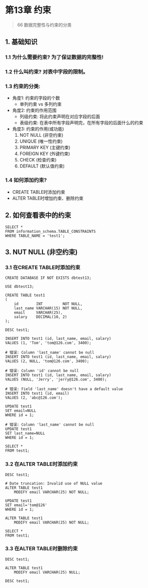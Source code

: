 # 第13章 约束

> 66 数据完整性与约束的分类

## 1. 基础知识

### 1.1 为什么需要约束? 为了保证数据的完整性!

### 1.2 什么叫约束? 对表中字段的限制。

### 1.3 约束的分类:

- 角度1: 约束的字段的个数
    - 单列约束 vs 多列约束
- 角度2: 约束的作用范围
    - 列级约束: 将此约束声明在对应字段的后面
    - 表级约束: 在表中所有字段声明完，在所有字段的后面什么的约束
- 角度3: 约束的作用(或功能)
    1. NOT NULL (非空约束)
    2. UNIQUE (唯一性约束)
    3. PRIMARY KEY (主键约束)
    4. FOREIGN KEY (外键约束)
    5. CHECK (检查约束)
    6. DEFAULT (默认值约束)

### 1.4 如何添加约束?

- CREATE TABLE时添加约束
- ALTER TABLE时增加约束、删除约束

## 2. 如何查看表中的约束

```mysql
SELECT *
FROM information_schema.TABLE_CONSTRAINTS
WHERE TABLE_NAME = 'test1';
```

## 3. NUT NULL (非空约束)

### 3.1 在CREATE TABLE时添加约束

```mysql
CREATE DATABASE IF NOT EXISTS dbtest13;

USE dbtest13;

CREATE TABLE test1
(
    id        INT         NOT NULL,
    last_name VARCHAR(15) NOT NULL,
    email     VARCHAR(25),
    salary    DECIMAL(10, 2)
);

DESC test1;

INSERT INTO test1 (id, last_name, email, salary)
VALUES (1, 'Tom', 'tom@126.com', 3400);

# 错误: Column 'last_name' cannot be null
INSERT INTO test1 (id, last_name, email, salary)
VALUES (2, NULL, 'tom@126.com', 3400);

# 错误: Column 'id' cannot be null
INSERT INTO test1 (id, last_name, email, salary)
VALUES (NULL, 'Jerry', 'jerry@126.com', 3400);

# 错误: Field 'last_name' doesn't have a default value
INSERT INTO test1 (id, email)
VALUES (2, 'abc@126.com');

UPDATE test1
SET email=NULL
WHERE id = 1;

# 错误: Column 'last_name' cannot be null
UPDATE test1
SET last_name=NULL
WHERE id = 1;

SELECT *
FROM test1;
```

### 3.2 在ALTER TABLE时添加约束

```mysql
DESC test1;

# Date truncation: Invalid use of NULL value
ALTER TABLE test1
    MODIFY email VARCHAR(25) NOT NULL;

UPDATE test1
SET email='tom@126'
WHERE id = 1;

ALTER TABLE test1
    MODIFY email VARCHAR(25) NOT NULL;

SELECT *
FROM test1;
```

### 3.3 在ALTER TABLE时删除约束

```mysql
DESC test1;

ALTER TABLE test1
    MODIFY email VARCHAR(25) NULL;

DESC test1;
```


